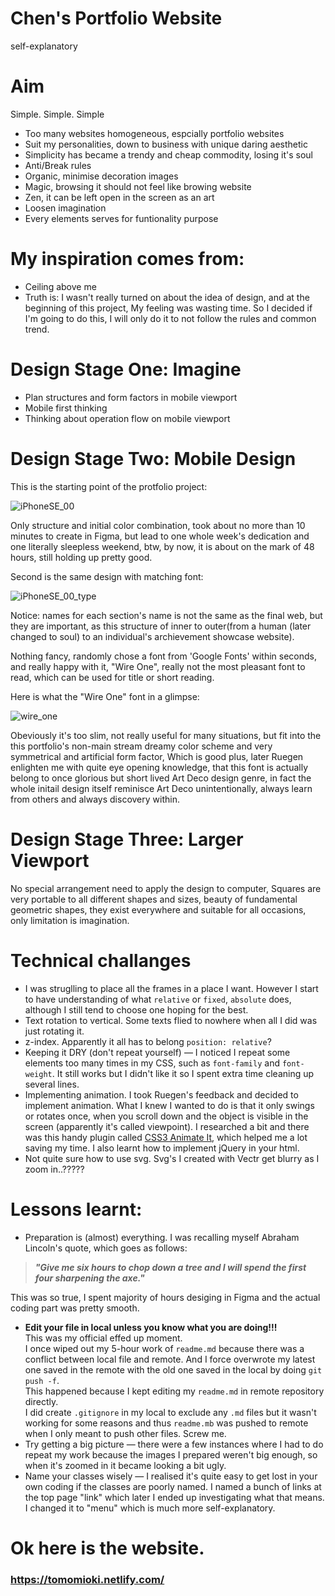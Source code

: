# Chen's Portfolio Website
self-explanatory

# Aim
Simple. Simple. Simple
- Too many websites homogeneous, espcially portfolio websites
- Suit my personalities, down to business with unique daring aesthetic
- Simplicity has became a trendy and cheap commodity, losing it's soul
- Anti/Break rules
- Organic, minimise decoration images
- Magic, browsing it should not feel like browing website
- Zen, it can be left open in the screen as an art
- Loosen imagination 
- Every elements serves for funtionality purpose

# My inspiration comes from:
- Ceiling above me
- Truth is: I wasn't really turned on about the idea of design, and at the beginning of this project, My feeling was wasting time. So I decided if I'm going to do this, I will only do it to not follow the rules and common trend.

# Design Stage One: Imagine
- Plan structures and form factors in mobile viewport
- Mobile first thinking
- Thinking about operation flow on mobile viewport

# Design Stage Two: Mobile Design

This is the starting point of the protfolio project:

![iPhoneSE_00](./md-img/iPhoneSE00.png "iPhoneSE_00")

Only structure and initial color combination, took about no more than 10 minutes to create in Figma, but lead to one whole week's dedication and one literally sleepless weekend, btw, by now, it is about on the mark of 48 hours, still holding up pretty good.

Second is the same design with matching font:

![iPhoneSE_00_type](./md-img/iPhoneSE00_typexs.png "iPhoneSE_00_type")

Notice: names for each section's name is not the same as the final web, but they are important, as this structure of inner to outer(from a human (later changed to soul) to an individual's archievement showcase website).

Nothing fancy, randomly chose a font from 'Google Fonts' within seconds, and really happy with it, "Wire One", really not the most pleasant font to read, which can be used for title or short reading.

Here is what the "Wire One" font in a glimpse:

![wire_one](./md-img/wire_one.png "wire_one.png")

Obeviously it's too slim, not really useful for many situations, but fit into the this portfolio's non-main stream dreamy color scheme and very symmetrical and artificial form factor, Which is good plus, later Ruegen enlighten me with quite eye opening knowledge, that this font is actually belong to once glorious but short lived Art Deco design genre, in fact the whole initail design itself reminisce Art Deco unintentionally, always learn from others and always discovery within.

# Design Stage Three: Larger Viewport

No special arrangement need to apply the design to computer, Squares are very portable to all different shapes and sizes, beauty of fundamental geometric shapes, they exist everywhere and suitable for all occasions, only limitation is imagination.

# Technical challanges
- I was struglling to place all the frames in a place I want. However I start to have understanding of what `relative` or `fixed`, `absolute` does, although I still tend to choose one hoping for the best.
- Text rotation to vertical. Some texts flied to nowhere when all I did was just rotating it.
- z-index. Apparently it all has to belong `position: relative`?
- Keeping it DRY (don't repeat yourself) ― I noticed I repeat some elements too many times in my CSS, such as `font-family` and `font-weight`. It still works but I didn't like it so I spent extra time cleaning up several lines.
- Implementing animation. I took Ruegen's feedback and decided to implement animation. What I knew I wanted to do is that it only swings or rotates once, when you scroll down and the object is visible in the screen (apparently it's called viewpoint).
I researched a bit and there was this handy plugin called [CSS3 Animate It](http://jackonthe.net/css3animateit/examples/), which helped me a lot saving my time.
I also learnt how to implement jQuery in your html.
- Not quite sure how to use svg. Svg's I created with Vectr get blurry as I zoom in..?????

# Lessons learnt:
- Preparation is (almost) everything.
I was recalling myself Abraham Lincoln's quote, which goes as follows:
> **_"Give me six hours to chop down a tree and I will spend the first four sharpening the axe."_** 

This was so true, I spent majority of hours desiging in Figma and the actual coding part was pretty smooth.
- **Edit your file in local unless you know what you are doing!!!** <br>
This was my official effed up moment.  
I once wiped out my 5-hour work of `readme.md` because there was a conflict between local file and remote. And I force overwrote my latest one saved in the remote with the old one saved in the local by doing `git push -f`. <br>
This happened because I kept editing my `readme.md` in remote repository directly.  
I did create `.gitignore` in my local to exclude any `.md` files but it wasn't working for some reasons and thus `readme.mb` was pushed to remote when I only meant to push other files. Screw me.  
- Try getting a big picture ― there were a few instances where I had to do repeat my work because the images I prepared weren't big enough, so when it's zoomed in it became looking a bit ugly.
- Name your classes wisely ― I realised it's quite easy to get lost in your own coding if the classes are poorly named. I named a bunch of links at the top page "link" which later I ended up investigating what that means.
I changed it to "menu" which is much more self-explanatory.


# Ok here is the website.
### https://tomomioki.netlify.com/
